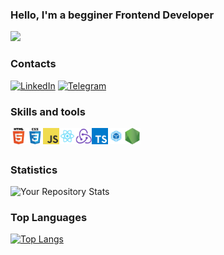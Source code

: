 ### Hello, I'm a begginer Frontend Developer

![](https://komarev.com/ghpvc/?username=avreliakotta)

### Contacts

[![LinkedIn](https://img.shields.io/badge/LinkedIn-Nataliia%20Melnyk-20B2AA?style=flat-square&logo=linkedin)](https://www.linkedin.com/in/natmel)
[![Telegram](https://img.shields.io/badge/Telegram-Chat-20B2AA?style=flat-square&logo=telegram)](https://t.me/nataliaMelnyk28)

### Skills and tools

<img align ="left" alt="HTML5" width="26px" src="https://raw.githubusercontent.com/github/explore/80688e429a7d4ef2fca1e82350fe8e3517d3494d/topics/html/html.png"/>
<img align="left" alt="CSS" width="26px" src="https://raw.githubusercontent.com/github/explore/80688e429a7d4ef2fca1e82350fe8e3517d3494d/topics/css/css.png"/>
<img align="left" alt="JavaScript" width="26px" src="https://raw.githubusercontent.com/github/explore/80688e429a7d4ef2fca1e82350fe8e3517d3494d/topics/javascript/javascript.png" />
<img align="left" alt="React" width="26px" src="https://raw.githubusercontent.com/github/explore/80688e429a7d4ef2fca1e82350fe8e3517d3494d/topics/react/react.png"/>
<img align="left" alt="Redux" width="26px" src="https://raw.githubusercontent.com/github/explore/80688e429a7d4ef2fca1e82350fe8e3517d3494d/topics/redux/redux.png"/>
<img align="left" alt="TypeScript" width="26px" src="https://raw.githubusercontent.com/github/explore/80688e429a7d4ef2fca1e82350fe8e3517d3494d/topics/typescript/typescript.png"/>
<img align="left" alt="Webpack" width="26px" src="https://raw.githubusercontent.com/github/explore/80688e429a7d4ef2fca1e82350fe8e3517d3494d/topics/webpack/webpack.png" />
<img align="left" alt="Node.js" width="26px" src="https://raw.githubusercontent.com/github/explore/80688e429a7d4ef2fca1e82350fe8e3517d3494d/topics/nodejs/nodejs.png"/>

<br/>
<br/>

### Statistics

![Your Repository Stats](https://github-readme-stats.vercel.app/api?username=avreliakotta&show_icons=true)

### Top Languages

[![Top Langs](https://github-readme-stats.vercel.app/api/top-langs/?username=avreliakotta&layout=compact)](https://github.com/avreliakotta)
